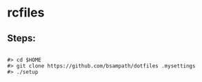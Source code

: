 rcfiles
=======

Steps:
------
<pre>
<code>
#> cd $HOME
#> git clone https://github.com/bsampath/dotfiles .mysettings
#> ./setup
<code>
<pre>
